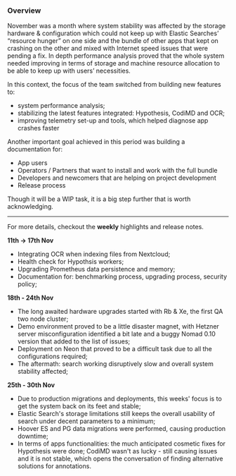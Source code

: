 ### Overview

November was a month where system stability was affected by the storage hardware & configuration which could not keep up with Elastic Searches’ “resource hunger” on one side and the bundle of other apps that kept on crashing on the other and mixed with Internet speed issues that were pending a fix.
In depth performance analysis proved that the whole system needed improving in terms of storage and machine resource allocation to be able to keep up with users’ necessities. 

In this context, the focus of the team switched from building new features to:
 - system performance analysis;
 - stabilizing the latest features integrated: Hypothesis, CodiMD and OCR;
 - improving telemetry set-up and tools, which helped diagnose app crashes faster

Another important goal achieved in this period was building a documentation for:
 - App users 
 - Operators  / Partners that want to install and work with the full bundle 
 - Developers and newcomers that are helping on project development
 - Release process

Though it will be a WIP task, it is a big step further that is worth acknowledging.

***
  
For more details, checkout the **weekly** highlights and release notes.

**11th -> 17th Nov**
- Integrating OCR when indexing files from Nextcloud;
- Health check for Hypothsis workers;
- Upgrading Prometheus data persistence and memory;
- Documentation for: benchmarking process, upgrading process, security policy;

**18th - 24th Nov**
- The long awaited hardware upgrades started with Rb & Xe, the first QA two node cluster; 
- Demo environment proved to be a little disaster magnet, with Hetzner server misconfiguration identified a bit late and a buggy Nomad 0.10 version that added to the list of issues;
- Deployment on Neon that proved to be a difficult task due to all the configurations required;
- The aftermath: search working disruptively slow and overall system stability affected;

**25th - 30th Nov**
- Due to production migrations and deployments, this weeks' focus is to get the system back on its feet and stable; 
- Elastic Search's storage limitations still keeps the overall usability of search under decent parameters to a minimum;
- Hoover ES and PG data migrations were performed, causing production downtime; 
- In terms of apps functionalities: the much anticipated cosmetic fixes for Hypothesis were done; CodiMD wasn't as lucky - still causing issues and it is not stable, which opens the conversation of finding alternative solutions for annotations.


  

